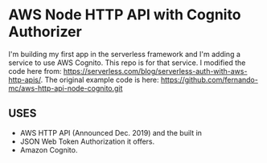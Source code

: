 # AWS Node HTTP API with Cognito Authorizer

I'm building my first app in the serverless framework and I'm adding a service to use AWS Cognito.  This repo is for that service.  I modified the code here from: https://serverless.com/blog/serverless-auth-with-aws-http-apis/.  The original example code is here:  https://github.com/fernando-mc/aws-http-api-node-cognito.git

## USES

- AWS HTTP API (Announced Dec. 2019) and the built in 
- JSON Web Token Authorization it offers. 
- Amazon Cognito. 
